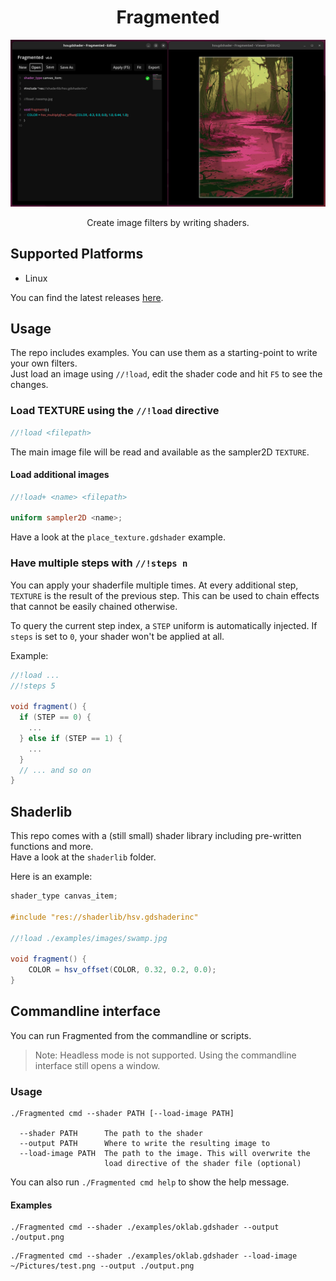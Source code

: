 
<h1 align=center>Fragmented</h1>

![screenshot](./screenshot.png)

<p align=center>Create image filters by writing shaders.</p>

## Supported Platforms

- Linux

You can find the latest releases [here](https://github.com/ChaoticByte/Fragmented/releases/latest).

## Usage

The repo includes examples. You can use them as a starting-point to write your own filters.  
Just load an image using `//!load`, edit the shader code and hit `F5` to see the changes.

### Load TEXTURE using the `//!load` directive

```glsl
//!load <filepath>
```

The main image file will be read and available as the sampler2D `TEXTURE`.

#### Load additional images

```glsl
//!load+ <name> <filepath>

uniform sampler2D <name>;
```

Have a look at the `place_texture.gdshader` example.

### Have multiple steps with `//!steps n`

You can apply your shaderfile multiple times. At every additional step, `TEXTURE` is the result of the previous step. This can be used to chain effects that cannot be easily chained otherwise.

To query the current step index, a `STEP` uniform is automatically injected. If `steps` is set to `0`, your shader won't be applied at all.

Example:

```glsl
//!load ...
//!steps 5

void fragment() {
  if (STEP == 0) {
	...
  } else if (STEP == 1) {
	...
  }
  // ... and so on
}
```

## Shaderlib

This repo comes with a (still small) shader library including pre-written functions and more.  
Have a look at the `shaderlib` folder.

Here is an example:

```glsl
shader_type canvas_item;

#include "res://shaderlib/hsv.gdshaderinc"

//!load ./examples/images/swamp.jpg

void fragment() {
	COLOR = hsv_offset(COLOR, 0.32, 0.2, 0.0);
}
```

## Commandline interface

You can run Fragmented from the commandline or scripts.

> Note: Headless mode is not supported. Using the commandline interface still opens a window.

### Usage

```
./Fragmented cmd --shader PATH [--load-image PATH]

  --shader PATH      The path to the shader
  --output PATH      Where to write the resulting image to
  --load-image PATH  The path to the image. This will overwrite the
                     load directive of the shader file (optional)

```

You can also run `./Fragmented cmd help` to show the help message.

#### Examples

```
./Fragmented cmd --shader ./examples/oklab.gdshader --output ./output.png
```

```
./Fragmented cmd --shader ./examples/oklab.gdshader --load-image ~/Pictures/test.png --output ./output.png
```
